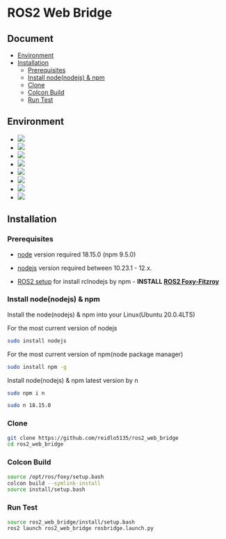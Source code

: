 # ROS2 Web Bridge

## Document
  - [Environment](#environment)
  - [Installation](#installation)
    - [Prerequisites](#prerequisites)
    - [Install node(nodejs) & npm](#install-nodenodejs--npm)
    - [Clone](#clone)
    - [Colcon Build](#colcon-build)
    - [Run Test](#run-test)

## Environment
* <img src="https://img.shields.io/badge/typescript-3178C6?style=for-the-badge&logo=typescript&logoColor=white">
* <img src="https://img.shields.io/badge/node.js-339933?style=for-the-badge&logo=node.js&logoColor=white">
* <img src="https://img.shields.io/badge/express-000000?style=for-the-badge&logo=express&logoColor=white">
* <img src="https://img.shields.io/badge/cmake-064F8C?style=for-the-badge&logo=cmake&logoColor=white">
* <img src="https://img.shields.io/badge/mqtt-660066?style=for-the-badge&logo=mqtt&logoColor=white">
* <img src="https://img.shields.io/badge/ROS2-22314E?style=for-the-badge&logo=ros&logoColor=white">
* <img src="https://img.shields.io/badge/ubuntu-E95420?style=for-the-badge&logo=ubuntu&logoColor=white">
* <img src="https://img.shields.io/badge/python-3776AB?style=for-the-badge&logo=python&logoColor=white">

## Installation

### Prerequisites
- [node](https://nodejs.org/en/) version required 18.15.0 (npm 9.5.0)
  
- [nodejs](https://nodejs.org/en/) version required between 10.23.1 - 12.x.

- [ROS2 setup](https://index.ros.org/doc/ros2/Installation/) for install rclnodejs by npm -
  **INSTALL [ROS2 Foxy-Fitzroy](https://docs.ros.org/en/foxy/Installation/Ubuntu-Install-Debians.html)**

### Install node(nodejs) & npm

Install the node(nodejs) & npm into your Linux(Ubuntu 20.0.4LTS)

For the most current version of nodejs

```bash
sudo install nodejs
```

For the most current version of npm(node package manager)

```bash
sudo install npm -g
```

Install node(nodejs) & npm latest version by n

```bash
sudo npm i n
```

```bash
sudo n 18.15.0
```

### Clone
```bash
git clone https://github.com/reidlo5135/ros2_web_bridge
cd ros2_web_bridge
```

### Colcon Build
```bash
source /opt/ros/foxy/setup.bash
colcon build --symlink-install
source install/setup.bash
```

### Run Test
```bash
source ros2_web_bridge/install/setup.bash
ros2 launch ros2_web_bridge rosbridge.launch.py
```